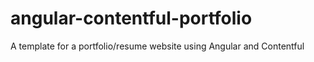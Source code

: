 # angular-contentful-portfolio
A template for a portfolio/resume website using Angular and Contentful

